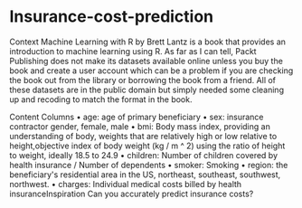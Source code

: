 # Insurance-cost-prediction
Context Machine Learning with R by Brett Lantz is a book that provides an introduction to machine learning using R. 
As far as I can tell, Packt Publishing does not make its datasets available online unless you buy the book and create a user 
account which can be a problem if you are checking the book out from the library or borrowing the book from a friend. 
All of these datasets are in the public domain but simply needed some cleaning up and recoding to match the format in the book. 

Content Columns • age: age of primary beneficiary • sex: insurance contractor gender, female, male • bmi: Body mass index, 
providing an understanding of body, weights that are relatively high or low relative to height,objective index of body weight (kg / m ^ 2)
using the ratio of height to weight, ideally 18.5 to 24.9 • children: Number of children covered by health insurance / Number of dependents •
smoker: Smoking • region: the beneficiary's residential area in the US, northeast, southeast, southwest, northwest. • charges: Individual medical 
costs billed by health insuranceInspiration Can you accurately predict insurance costs?

